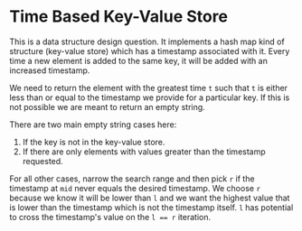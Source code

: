 # Time Based Key-Value Store

This is a data structure design question. It implements a hash map kind of structure (key-value store) which has a timestamp associated with it. Every time a new element is added to the same key, it will be added with an increased timestamp.

We need to return the element with the greatest time `t` such that `t` is either less than or equal to the timestamp we provide for a particular key. If this is not possible we are meant to return an empty string.

There are two main empty string cases here:
1. If the key is not in the key-value store.
2. If there are only elements with values greater than the timestamp requested.

For all other cases, narrow the search range and then pick `r` if the timestamp at `mid` never equals the desired timestamp. We choose `r` because we know it will be lower than `l` and we want the highest value that is lower than the timestamp which is not the timestamp itself. `l` has potential to cross the timestamp's value on the `l == r` iteration. 
